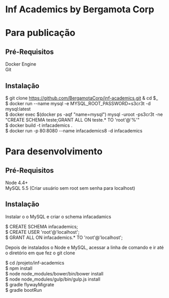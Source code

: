 # Inf Academics by Bergamota Corp

# Para publicação

## Pré-Requisitos

Docker Engine  
Git

## Instalação

$ git clone https://github.com/BergamotaCorp/inf-academics.git & cd $_  
$ docker run --name mysql -e MYSQL_ROOT_PASSWORD=s3cr3t -d mysql:latest  
$ docker exec $(docker ps -aqf "name=mysql") mysql -uroot -ps3cr3t -ne "CREATE SCHEMA teste;GRANT ALL ON teste.* TO 'root'@'%'"  
$ docker build -t infacademics .  
$ docker run -p 80:8080 --name infacademics8 -d infacademics  

# Para desenvolvimento

## Pré-Requisitos

Node 4.4+  
MySQL 5.5 (Criar usuário sem root sem senha para localhost)

## Instalação

Instalar o o MySQL e criar o schema infacadamics    

$ CREATE SCHEMA infacademics;  
$ CREATE USER 'root'@'localhost';  
$ GRANT ALL ON infacademics.* TO 'root'@'localhost';    

Depois de instalados o Node e MySQL, acessar a linha de comando e ir até o diretório em que fez o git clone  

$ cd /projeto/inf-academics  
$ npm install  
$ node node_modules/bower/bin/bower install  
$ node node_modules/gulp/bin/gulp.js install  
$ gradle flywayMigrate  
$ gradle bootRun  

